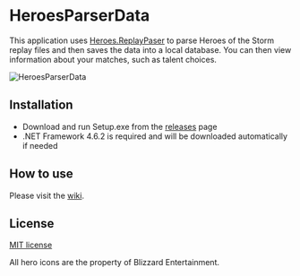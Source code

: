 # HeroesParserData
This application uses [Heroes.ReplayPaser](https://github.com/koliva8245/Heroes.ReplayParser) to parse Heroes of the Storm replay files and then saves the data into a local database.  You can then view information about your matches, such as talent choices.

![HeroesParserData](https://github.com/koliva8245/HeroesParserData/blob/master/HeroesParserData.PNG)

## Installation
- Download and run Setup.exe from the [releases](https://github.com/koliva8245/HeroesParserData/releases) page
- .NET Framework 4.6.2 is required and will be downloaded automatically if needed

## How to use
Please visit the [wiki](https://github.com/koliva8245/HeroesParserData/wiki).

## License
[MIT license](https://github.com/koliva8245/HeroesParserData/blob/master/LICENSE.txt)

All hero icons are the property of Blizzard Entertainment.
